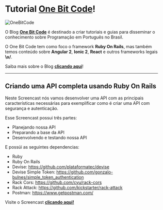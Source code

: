 Tutorial **[One Bit Code](http://onebitcode.com)**! 
===================

![OneBitCode](http://bootcamp.onebitcode.com/wp-content/uploads/2017/02/github-img-1.png)

O Blog **[One Bit Code](http://onebitcode.com)** é destinado a criar tutoriais e guias para disseminar o conhecimento sobre Programação em Português no Brasil.

O One Bit Code tem como foco o framework **Ruby On Rails**, mas também temos conteúdo sobre **Angular 2**, **Ionic 2**, **React** e outros frameworks legais **\o/**.

Saiba mais sobre o Blog **[clicando aqui](http://onebitcode.com)**!

----------


Criando uma API completa usando Ruby On Rails
-------------

Neste Screencast nós vamos desenvolver uma API com as principais características necessárias para exemplificar como é criar uma API com segurança e autenticação.

Esse Screencast possui três partes:

- Planejando nossa API
- Preparando a base da API
- Desenvolvendo e testando nossa API

E possúi as seguintes dependencias:

- Ruby
- Ruby On Rails
- Devise: https://github.com/plataformatec/devise
- Devise Simple Token: https://github.com/gonzalo-bulnes/simple_token_authentication
- Rack Cors: https://github.com/cyu/rack-cors
- Rack Attack: https://github.com/kickstarter/rack-attack
- Postman: https://www.getpostman.com/


Visite o Screencast **[clicando aqui!](http://onebitcode.com/api-completa-rails)**
